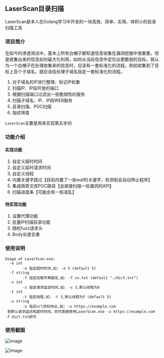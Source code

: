 ## LaserScan目录扫描

LaserScan是本人在Golang学习中开发的一块高效、简单、实用、体积小的目录扫描工具

### 项目简介

在如今的渗透测试中，基本上所有白帽子都知道信息收集在漏洞挖掘中很重要。但是收集出来的信息如何最大化利用，如何从当前信息中定位出更脆弱的目标。我认为一个白帽子在处理收集来的信息时，应该有一套标准化的流程。例如收集到了目标上百个子域名，就应该给处理子域名指定一套标准化的流程。

1. 对子域名的IP进行整理，标记IP权重
2. 扫描IP、IP段开放的端口
3. 根据扫描端口过滤出一些脆弱性的服务
4. 扫描子域名、IP、IP段WEB服务
5. 目录扫描、POC扫描
6. 指纹筛查

`LaserScan`主要是用来实现第五步的

### 功能介绍

#### 实现功能

1. 自定义超时时间
2. 自定义延时请求时间
3. 自定义线程
4. 内置关键字跳过【目前内置了一些waf的关键字，检测到会自动停止程序】
5. 集成佩奇文库POC路径【会直接扫描一些漏洞的API】
6. 扫描进度条【可能会有一些凌乱】

#### 待实现功能

1. 设置代理功能
2. 批量IP扫描目录功能
3. 随机fuzz请求头
4. Body长度去重

### 使用说明

```
Usage of LaserScan.exe:
  -e int
        -e 指定超时时间,如: -e 3 (default 5)
  -f string
        -f 指定加载字典路径,如: -f xx.txt (default "./dict.txt")
  -s int
        -s 指定请求延迟时间,如: -s 3,默认线程为0
  -t int
        -t 指定线程,如: -t 3,默认线程为5 (default 5)
  -u string
        -u 指定url目标地址,如: -u https://example.com
 若默认请求延迟和超时时间，则可直接使用LaserScan.exe -u https://example.com -f dict.txt即可
```

### 使用截图

![image](https://user-images.githubusercontent.com/87681228/224193701-ffeafae5-ca72-4389-85fb-b2d45f21f6b0.png)

![image](https://user-images.githubusercontent.com/87681228/224193798-2cf08de6-0a1b-47ac-a177-ea071215137b.png)
